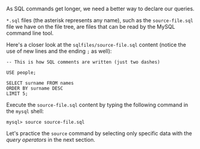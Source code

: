 As SQL commands get longer, we need a better way to declare our queries.

`*.sql` files (the asterisk represents any name), such as the `source-file.sql` file we have on the file tree, are files that can be read by the MySQL command line tool.

Here's a closer look at the `sqlfiles/source-file.sql` content (notice the use of new lines and the ending `;` as well):

```
-- This is how SQL comments are written (just two dashes)

USE people;

SELECT surname FROM names
ORDER BY surname DESC
LIMIT 5;
```

Execute the `source-file.sql` content by typing the following command in the `mysql` shell:

```
mysql> source source-file.sql
```

Let's practice the `source` command by selecting only specific data with the _query operators_ in the next section.